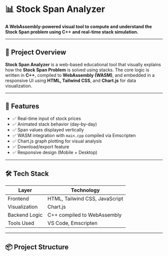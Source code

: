 # 📊 Stock Span Analyzer

**A WebAssembly-powered visual tool to compute and understand the Stock Span problem using C++ and real-time stack simulation.**

---

## 🚀 Project Overview

**Stock Span Analyzer** is a web-based educational tool that visually explains how the **Stock Span Problem** is solved using stacks. The core logic is written in **C++**, compiled to **WebAssembly (WASM)**, and embedded in a responsive UI using **HTML, Tailwind CSS**, and **Chart.js** for data visualization.

---

## 🔧 Features

- ✅ Real-time input of stock prices
- ✅ Animated stack behavior (day-by-day)
- ✅ Span values displayed vertically
- ✅ WASM integration with `main.cpp` compiled via Emscripten
- ✅ Chart.js graph plotting for visual analysis
- ✅ Download/export feature
- ✅ Responsive design (Mobile + Desktop)

---

## 🛠️ Tech Stack

| Layer        | Technology                    |
|--------------|-------------------------------|
| Frontend     | HTML, Tailwind CSS, JavaScript |
| Visualization| Chart.js                      |
| Backend Logic| C++ compiled to WebAssembly    |
| Tools Used   | VS Code, Emscripten            |

---

## 📦 Project Structure

